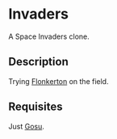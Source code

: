 # Invaders

A Space Invaders clone.

## Description

Trying [Flonkerton](http://github.com/apillet/flonkerton) on the field.

## Requisites

Just [Gosu](http://www.libgosu.org/).
